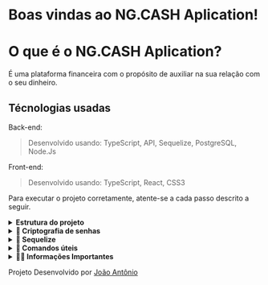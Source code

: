 # Boas vindas ao NG.CASH Aplication!

# O que é o NG.CASH Aplication?

É uma plataforma financeira com o propósito de auxiliar na sua relação com o seu dinheiro.

## Técnologias usadas

Back-end:
> Desenvolvido usando: TypeScript, API, Sequelize, PostgreSQL, Node.Js

Front-end:
> Desenvolvido usando: TypeScript, React, CSS3


Para executar o projeto corretamente, atente-se a cada passo descrito a seguir.

<details>
<summary><strong> Estrutura do projeto</strong></summary><br />

O projeto é composto de 4 entidades importantes para sua estrutura:

1️⃣ **Banco de dados:**
  - Contém um container docker PostgreSQL já configurado no docker-compose através de um serviço definido como `db`.
  - Tem o papel de fornecer dados para o serviço de _backend_.

2️⃣ **Back-end:**
 - Deve rodar na porta `3001`, pois o front-end faz requisições para ele nessa porta por padrão;
 - A aplicação é inicializada a partir do arquivo `app/backend/src/server.ts`;

3️⃣ **Front-end:**
  - Deve rodar na porta `3001`;
  - O front se comunica com serviço de back-end pela url `http://localhost:3001` através dos endpoints contruídos.

4️⃣ **Docker:**
  - O `docker-compose` tem a responsabilidade de unir todos os serviços conteinerizados (backend, frontend e db) e subir o projeto completo com o comando `npm run compose:up`;
  - Cada serviço tem sua `Dockerfile` corretamente configurada em suas raízes (`front-end` e `back-end`), tornando possível a inicializar a aplicação;

</details>

</details>

<details id='Criptografia-de-senhas'>
<summary><strong>🔐 Criptografia de senhas </strong></summary><br />

⚠️ A biblioteca utilizada para criptografar a senha no banco de dados é a `bcryptjs` [bcryptjs npm](https://www.npmjs.com/package/bcryptjs).

</details>

<details id='sequelize'>
  <summary><strong>🎲 Sequelize</strong></summary>
  <br/>

  ⚠️ O `package.json` do diretório `app/backend` contém um script `db:reset` que é responsável por "dropar" o banco, recriar e executar as _migrations_ . Você pode executá-lo com o commando `npm run db:reset` se por algum motivo precisar recriar a base de dados;


  ⚠️ Quaisquer execução referente ao sequelize-cli deve ser realizada dentro do diretório `app/backend`. Certifique-se de que antes de rodar comandos do sequelize já exista uma versão compilada do back-end (diretório `app/build`), caso contrário basta executar `npm run build` para compilar. O sequelize só funcionará corretamente se o projeto estiver compilado.

  ⚠️ **O sequelize já foi inicializado, portanto NÃO é necessário executar o `sequelize init` novamente**

</details>

<details>
  <summary><strong> 👀 Comandos úteis </strong></summary><br />

  - Assim que você baixar o projeto rode o comando `npm install` na pasta raiz do projeto para **instalar as dependências gerais do projeto**;
  - Após a instalação, você pode executar `npm run compose:up` para subir os containers da aplicação e abrir o endereço `localhost:3000` no seu navegador para utilizar das suas funcionalidades.
  - Você pode **subir ou descer uma aplicação do compose**, utilizando `npm run` com os scripts `compose:up`, `compose:down`;
  - Os comando de _compose_ anteriores estão configurados para executar o _docker-compose_ com o terminal desanexado (detached mode `-d`). Caso queira acompanhar os logs de um serviço em tempo real pelo terminal, basta executar `npm run logs [nome_do_servico]` onde _nome_do_servico_ é opcional e pode receber os serviços _backend_, _frontend_ ou _db_
</details>

<details>
  <summary><strong> 👨‍💻 Informações Importantes </strong></summary><br />

  - Para conseguir criar um usuário você precisa:
    * Colocar um username com pelo menos 3 caracteres;
    * Um password com pelo menos 8 caracteres, um número e uma letra maiúscula;
  - Para realizar Transações:
    * Você precisa ter saldo suficiente na sua conta;
    * Colocar um username válido para transferir;
    * Não transferir para seu próprio username
</details>

Projeto Desenvolvido por [João Antônio](https://github.com/JoaopSilvaa)
